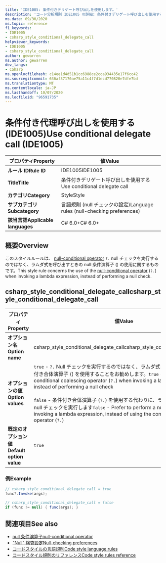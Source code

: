 ```yaml
---
title: 'IDE1005: 条件付きデリゲート呼び出しを使用します。'
description: 'コード分析規則 IDE1005 の詳細: 条件付きデリゲート呼び出しを使用する'
ms.date: 09/30/2020
ms.topic: reference
f1_keywords:
- IDE1005
- csharp_style_conditional_delegate_call
helpviewer_keywords:
- IDE1005
- csharp_style_conditional_delegate_call
author: gewarren
ms.author: gewarren
dev_langs:
- CSharp
ms.openlocfilehash: c14ee1d4d51b1cc6988ce2cca934435e17f6cc42
ms.sourcegitcommit: 636af37170ae75a11c4f7d1ecd770820e7dfe7bd
ms.translationtype: MT
ms.contentlocale: ja-JP
ms.lasthandoff: 10/07/2020
ms.locfileid: "96591735"
---
```

# <a name="use-conditional-delegate-call-ide1005"></a><span data-ttu-id="f443b-103">条件付き代理呼び出しを使用する (IDE1005)</span><span class="sxs-lookup"><span data-stu-id="f443b-103">Use conditional delegate call (IDE1005)</span></span>

|<span data-ttu-id="f443b-104">プロパティ</span><span class="sxs-lookup"><span data-stu-id="f443b-104">Property</span></span>|<span data-ttu-id="f443b-105">値</span><span class="sxs-lookup"><span data-stu-id="f443b-105">Value</span></span>|
|-|-|
| <span data-ttu-id="f443b-106">**ルール ID**</span><span class="sxs-lookup"><span data-stu-id="f443b-106">**Rule ID**</span></span> | <span data-ttu-id="f443b-107">IDE1005</span><span class="sxs-lookup"><span data-stu-id="f443b-107">IDE1005</span></span> |
| <span data-ttu-id="f443b-108">**Title**</span><span class="sxs-lookup"><span data-stu-id="f443b-108">**Title**</span></span> | <span data-ttu-id="f443b-109">条件付きデリゲート呼び出しを使用する</span><span class="sxs-lookup"><span data-stu-id="f443b-109">Use conditional delegate call</span></span> |
| <span data-ttu-id="f443b-110">**カテゴリ**</span><span class="sxs-lookup"><span data-stu-id="f443b-110">**Category**</span></span> | <span data-ttu-id="f443b-111">Style</span><span class="sxs-lookup"><span data-stu-id="f443b-111">Style</span></span> |
| <span data-ttu-id="f443b-112">**サブカテゴリ**</span><span class="sxs-lookup"><span data-stu-id="f443b-112">**Subcategory**</span></span> | <span data-ttu-id="f443b-113">言語規則 (null チェックの設定)</span><span class="sxs-lookup"><span data-stu-id="f443b-113">Language rules (null-checking preferences)</span></span> |
| <span data-ttu-id="f443b-114">**該当言語**</span><span class="sxs-lookup"><span data-stu-id="f443b-114">**Applicable languages**</span></span> | <span data-ttu-id="f443b-115">C# 6.0+</span><span class="sxs-lookup"><span data-stu-id="f443b-115">C# 6.0+</span></span> |

## <a name="overview"></a><span data-ttu-id="f443b-116">概要</span><span class="sxs-lookup"><span data-stu-id="f443b-116">Overview</span></span>

<span data-ttu-id="f443b-117">このスタイルルールは、 [null-conditional operator](../../../csharp/language-reference/operators/member-access-operators.md#null-conditional-operators--and-) `?.` null チェックを実行するのではなく、ラムダ式を呼び出すときの null 条件演算子 () の使用に関するものです。</span><span class="sxs-lookup"><span data-stu-id="f443b-117">This style rule concerns the use of the [null-conditional operator](../../../csharp/language-reference/operators/member-access-operators.md#null-conditional-operators--and-) (`?.`) when invoking a lambda expression, instead of performing a null check.</span></span>

## <a name="csharp_style_conditional_delegate_call"></a><span data-ttu-id="f443b-118">csharp_style_conditional_delegate_call</span><span class="sxs-lookup"><span data-stu-id="f443b-118">csharp_style_conditional_delegate_call</span></span>

|<span data-ttu-id="f443b-119">プロパティ</span><span class="sxs-lookup"><span data-stu-id="f443b-119">Property</span></span>|<span data-ttu-id="f443b-120">値</span><span class="sxs-lookup"><span data-stu-id="f443b-120">Value</span></span>|
|-|-|
| <span data-ttu-id="f443b-121">**オプション名**</span><span class="sxs-lookup"><span data-stu-id="f443b-121">**Option name**</span></span> | <span data-ttu-id="f443b-122">csharp_style_conditional_delegate_call</span><span class="sxs-lookup"><span data-stu-id="f443b-122">csharp_style_conditional_delegate_call</span></span>
| <span data-ttu-id="f443b-123">**オプションの値**</span><span class="sxs-lookup"><span data-stu-id="f443b-123">**Option values**</span></span> | <span data-ttu-id="f443b-124">`true` - `?.` Null チェックを実行するのではなく、ラムダ式を呼び出すときに条件付き合体演算子 () を使用することをお勧めします。</span><span class="sxs-lookup"><span data-stu-id="f443b-124">`true` - Prefer to use the conditional coalescing operator (`?.`) when invoking a lambda expression, instead of performing a null check</span></span><br /><br /><span data-ttu-id="f443b-125">`false` - 条件付き合体演算子 (`?.`) を使用する代わりに、ラムダ式を呼び出す前に null チェックを実行します</span><span class="sxs-lookup"><span data-stu-id="f443b-125">`false` - Prefer to perform a null check before invoking a lambda expression, instead of using the conditional coalescing operator (`?.`)</span></span> |
| <span data-ttu-id="f443b-126">**既定のオプション値**</span><span class="sxs-lookup"><span data-stu-id="f443b-126">**Default option value**</span></span> | `true` |

### <a name="example"></a><span data-ttu-id="f443b-127">例</span><span class="sxs-lookup"><span data-stu-id="f443b-127">Example</span></span>

```csharp
// csharp_style_conditional_delegate_call = true
func?.Invoke(args);

// csharp_style_conditional_delegate_call = false
if (func != null) { func(args); }
```

## <a name="see-also"></a><span data-ttu-id="f443b-128">関連項目</span><span class="sxs-lookup"><span data-stu-id="f443b-128">See also</span></span>

- [<span data-ttu-id="f443b-129">null 条件演算子</span><span class="sxs-lookup"><span data-stu-id="f443b-129">null-conditional operator</span></span>](../../../csharp/language-reference/operators/member-access-operators.md#null-conditional-operators--and-)
- [<span data-ttu-id="f443b-130">"Null" 検査設定</span><span class="sxs-lookup"><span data-stu-id="f443b-130">Null-checking preferences</span></span>](null-checking-preferences.md)
- [<span data-ttu-id="f443b-131">コードスタイルの言語規則</span><span class="sxs-lookup"><span data-stu-id="f443b-131">Code style language rules</span></span>](language-rules.md)
- [<span data-ttu-id="f443b-132">コードスタイル規則のリファレンス</span><span class="sxs-lookup"><span data-stu-id="f443b-132">Code style rules reference</span></span>](index.md)
